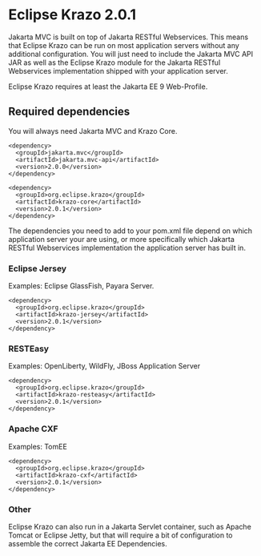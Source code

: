 # Eclipse Krazo 2.0.1

Jakarta MVC is built on top of Jakarta RESTful Webservices. This means that Eclipse Krazo can be run on most application servers without any additional configuration. You will just need to include the Jakarta MVC API JAR as well as the Eclipse Krazo module for the Jakarta RESTful Webservices implementation shipped with your application server.

Eclipse Krazo requires at least the Jakarta EE 9 Web-Profile.

## Required dependencies

You will always need Jakarta MVC and Krazo Core.

```
<dependency>
  <groupId>jakarta.mvc</groupId>
  <artifactId>jakarta.mvc-api</artifactId>
  <version>2.0.0</version>
</dependency>

<dependency>
  <groupId>org.eclipse.krazo</groupId>
  <artifactId>krazo-core</artifactId>
  <version>2.0.1</version>
</dependency>
```

The dependencies you need to add to your pom.xml file depend on which application server your are using, or more
specifically which Jakarta RESTful Webservices implementation the application server has built in.

### Eclipse Jersey

Examples: Eclipse GlassFish, Payara Server.

```
<dependency>
  <groupId>org.eclipse.krazo</groupId>
  <artifactId>krazo-jersey</artifactId>
  <version>2.0.1</version>
</dependency>
```

### RESTEasy

Examples: OpenLiberty, WildFly, JBoss Application Server

```
<dependency>
  <groupId>org.eclipse.krazo</groupId>
  <artifactId>krazo-resteasy</artifactId>
  <version>2.0.1</version>
</dependency>
```

### Apache CXF

Examples: TomEE

```
<dependency>
  <groupId>org.eclipse.krazo</groupId>
  <artifactId>krazo-cxf</artifactId>
  <version>2.0.1</version>
</dependency>
```

### Other

Eclipse Krazo can also run in a Jakarta Servlet container, such as Apache Tomcat or Eclipse Jetty, but that will require a bit of configuration to assemble the correct Jakarta EE Dependencies.
